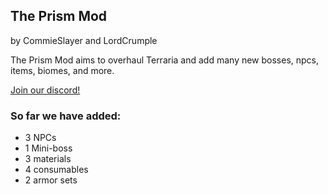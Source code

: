 ## The Prism Mod
by CommieSlayer and LordCrumple


The Prism Mod aims to overhaul Terraria and add many new bosses, npcs, items, biomes, and more.

[Join our discord!](https://discord.gg/KRsXFuB)

### So far we have added:

* 3 NPCs
* 1 Mini-boss
* 3 materials
* 4 consumables
* 2 armor sets
